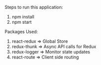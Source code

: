 Steps to run this application:
1. npm install
2. npm start


Packages Used:
1. react-redux =>		Global Store 
2. redux-thunk =>		Async API calls for Redux
3. redux-logger =>	Monitor state updates
4. react-route =>		Client side routing